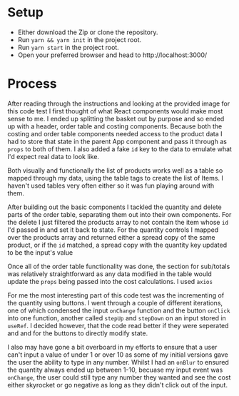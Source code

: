 # Setup
 
* Either download the Zip or clone the repository.
* Run `yarn && yarn init` in the project root.
* Run `yarn start` in the project root.
* Open your preferred browser and head to http://localhost:3000/
 
# Process
 
After reading through the instructions and looking at the provided image for this code test I first thought of what React components would make most sense to me. I ended up splitting the basket out by purpose and so ended up with a header, order table and costing components. Because both the costing and order table components needed access to the product data I had to store that state in the parent App component and pass it through as `props` to both of them. I also added a fake `id` key to the data to emulate what I'd expect real data to look like.
 
Both visually and functionally the list of products works well as a table so mapped through my data, using the table tags to create the list of Items. I haven't used tables very often either so it was fun playing around with them.
 
After building out the basic components I tackled the quantity and delete parts of the order table, separating them out into their own components. For the delete I just filtered the products array to not contain the item whose `id` I'd passed in and set it back to state. For the quantity controls I mapped over the products array and returned either a spread copy of the same product, or if the `id` matched, a spread copy with the quantity key updated to be the input's value
 
Once all of the order table functionality was done, the section for sub/totals was relatively straightforward as any data modified in the table would update the `props` being passed into the cost calculations. I used `axios`
 
For me the most interesting part of this code test was the incrementing of the quantity using buttons. I went through a couple of different iterations, one of which condensed the input `onChange` function and the button `onClick` into one function, another called `stepUp` and `stepDown` on an input stored in `useRef`. I decided however, that the code read better if they were seperated and and for the buttons to directly modify state. 

I also may have gone a bit overboard in my efforts to ensure that a user can't input a value of under 1 or over 10 as some of my initial versions gave the user the ability to type in any number. Whilst I had an `onBlur` to ensured the quantity always ended up between 1-10, becuase my input event was `onChange`, the user could still type any number they wanted and see the cost either skyrocket or go negative as long as they didn't click out of the input.